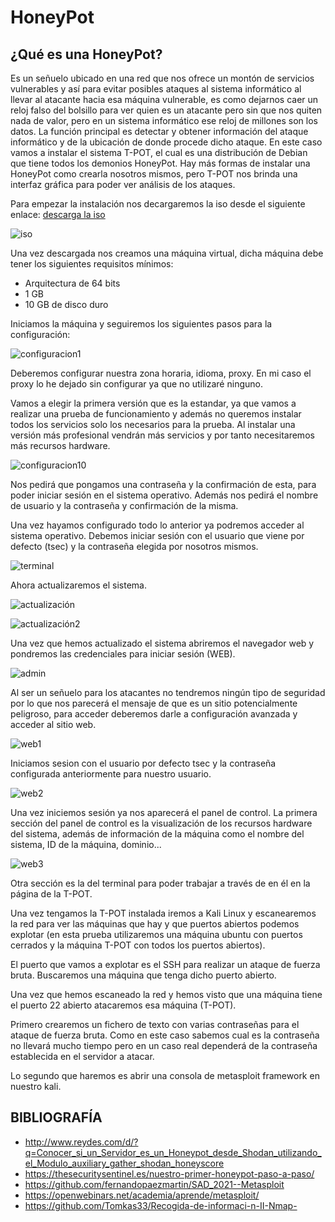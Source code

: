 # HoneyPot

## ¿Qué es una HoneyPot?

Es un señuelo ubicado en una red que nos ofrece un montón de servicios vulnerables y así para evitar posibles ataques al sistema informático al llevar al atacante hacia esa máquina vulnerable, es como dejarnos caer un reloj falso del bolsillo para ver quien es un atacante pero sin que nos quiten nada de valor, pero en un sistema informático ese reloj de millones son los datos. 
La función principal es detectar y obtener información del ataque informático y de la ubicación de donde procede dicho ataque.
En este caso vamos a instalar el sistema T-POT, el cual es una distribución de Debian que tiene todos los demonios HoneyPot.
Hay más formas de instalar una HoneyPot como crearla nosotros mismos, pero T-POT nos brinda una interfaz gráfica para poder ver análisis de los ataques.

Para empezar la instalación nos decargaremos la iso desde el siguiente enlace: [descarga la iso](https://github.com/dtag-dev-sec/tpotce/releases) 

![iso](https://github.com/isaacperezb/HoneyPot/blob/main/instalaci%C3%B3n/1.JPG)

Una vez descargada nos creamos una máquina virtual, dicha máquina debe tener los siguientes requisitos mínimos:

- Arquitectura de 64 bits
- 1 GB 
- 10 GB de disco duro

Iniciamos la máquina y seguiremos los siguientes pasos para la configuración:

![configuracion1](https://github.com/isaacperezb/HoneyPot/blob/main/instalaci%C3%B3n/3.JPG)

Deberemos configurar nuestra zona horaria, idioma, proxy.
En mi caso el proxy lo he dejado sin configurar ya que no utilizaré ninguno.

Vamos a elegir la primera versión que es la estandar, ya que vamos a realizar una prueba de funcionamiento y además no queremos instalar todos los servicios solo los necesarios para la prueba.
Al instalar una versión más profesional vendrán más servicios y por tanto necesitaremos más recursos hardware.

![configuracion10](https://github.com/isaacperezb/HoneyPot/blob/main/instalaci%C3%B3n/12.JPG)

Nos pedirá que pongamos una contraseña y la confirmación de esta, para poder iniciar sesión en el sistema operativo.
Además nos pedirá el nombre de usuario y la contraseña y confirmación de la misma.

Una vez hayamos configurado todo lo anterior ya podremos acceder al sistema operativo. Debemos iniciar sesión con el usuario que viene por defecto (tsec) y la contraseña elegida por nosotros mismos.

![terminal](https://github.com/isaacperezb/HoneyPot/blob/main/instalaci%C3%B3n/19.JPG)

Ahora actualizaremos el sistema.

![actualización](https://github.com/isaacperezb/HoneyPot/blob/main/instalaci%C3%B3n/20.JPG)

![actualización2](https://github.com/isaacperezb/HoneyPot/blob/main/instalaci%C3%B3n/21.JPG)

Una vez que hemos actualizado el sistema abriremos el navegador web y pondremos las credenciales para iniciar sesión (WEB).

![admin](https://github.com/isaacperezb/HoneyPot/blob/main/instalaci%C3%B3n/22.JPG)

Al ser un señuelo para los atacantes no tendremos ningún tipo de seguridad por lo que nos parecerá el mensaje de que es un sitio potencialmente peligroso,
para acceder deberemos darle a configuración avanzada y acceder al sitio web.

![web1](https://github.com/isaacperezb/HoneyPot/blob/main/instalaci%C3%B3n/23.JPG)

Iniciamos sesion con el usuario por defecto tsec y la contraseña configurada anteriormente para nuestro usuario.

![web2](https://github.com/isaacperezb/HoneyPot/blob/main/instalaci%C3%B3n/24.JPG)

Una vez iniciemos sesión ya nos aparecerá el panel de control.
La primera sección del panel de control es la visualización de los recursos hardware del sistema, además de información de la máquina como el nombre del sistema, ID de la máquina, dominio...

![web3](https://github.com/isaacperezb/HoneyPot/blob/main/instalaci%C3%B3n/25.JPG)

Otra sección es la del terminal para poder trabajar a través de en él en la página de la T-POT.



Una vez tengamos la T-POT instalada iremos a Kali Linux y escanearemos la red para ver las máquinas que hay y que puertos abiertos podemos explotar (en esta prueba utilizaremos una máquina ubuntu con puertos cerrados y la máquina T-POT con todos los puertos abiertos).

El puerto que vamos a explotar es el SSH para realizar un ataque de fuerza bruta. Buscaremos una máquina que tenga dicho puerto abierto.

Una vez que hemos escaneado la red y hemos visto que una máquina tiene el puerto 22 abierto atacaremos esa máquina (T-POT).

Primero crearemos un fichero de texto con varias contraseñas para el ataque de fuerza bruta. Como en este caso sabemos cual es la contraseña no llevará mucho tiempo pero en un caso real dependerá de la contraseña establecida en el servidor a atacar.

Lo segundo que haremos es abrir una consola de metasploit framework en nuestro kali.






## BIBLIOGRAFÍA

- http://www.reydes.com/d/?q=Conocer_si_un_Servidor_es_un_Honeypot_desde_Shodan_utilizando_el_Modulo_auxiliary_gather_shodan_honeyscore
- https://thesecuritysentinel.es/nuestro-primer-honeypot-paso-a-paso/
- https://github.com/fernandopaezmartin/SAD_2021--Metasploit
- https://openwebinars.net/academia/aprende/metasploit/
- https://github.com/Tomkas33/Recogida-de-informaci-n-II-Nmap-

